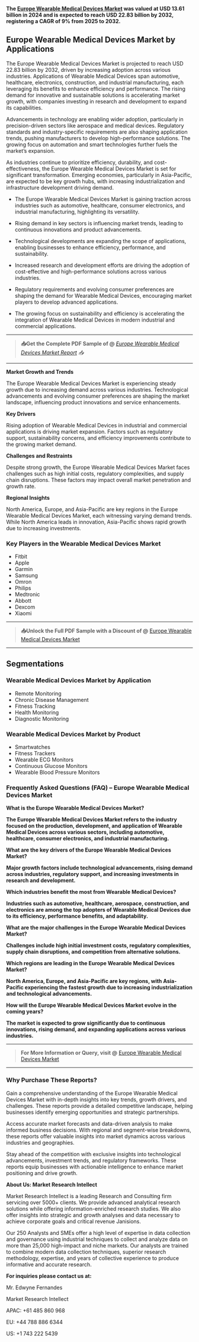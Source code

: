<p><strong>The <a href="https://www.marketresearchintellect.com/download-sample/?rid=395969&amp;utm_source=Pulse-April-Europe&amp;utm_medium=852">Europe Wearable Medical Devices Market</a> was valued at USD 13.61 billion in 2024 and is expected to reach USD 22.83 billion by 2032, registering a CAGR of 9% from 2025 to 2032.</strong></p><h2>Europe Wearable Medical Devices Market by Applications&nbsp;</h2><p><p>The Europe Wearable Medical Devices Market is projected to reach USD 22.83 billion by 2032, driven by increasing adoption across various industries. Applications of Wearable Medical Devices span automotive, healthcare, electronics, construction, and industrial manufacturing, each leveraging its benefits to enhance efficiency and performance. The rising demand for innovative and sustainable solutions is accelerating market growth, with companies investing in research and development to expand its capabilities.</p><p>Advancements in technology are enabling wider adoption, particularly in precision-driven sectors like aerospace and medical devices. Regulatory standards and industry-specific requirements are also shaping application trends, pushing manufacturers to develop high-performance solutions. The growing focus on automation and smart technologies further fuels the market&rsquo;s expansion.</p><p>As industries continue to prioritize efficiency, durability, and cost-effectiveness, the Europe Wearable Medical Devices Market is set for significant transformation. Emerging economies, particularly in Asia-Pacific, are expected to be key growth hubs, with increasing industrialization and infrastructure development driving demand.</p></p><ul><li><p>The Europe Wearable Medical Devices Market is gaining traction across industries such as automotive, healthcare, consumer electronics, and industrial manufacturing, highlighting its versatility.</p></li><li><p>Rising demand in key sectors is influencing market trends, leading to continuous innovations and product advancements.</p></li><li><p>Technological developments are expanding the scope of applications, enabling businesses to enhance efficiency, performance, and sustainability.</p></li><li><p>Increased research and development efforts are driving the adoption of cost-effective and high-performance solutions across various industries.</p></li><li><p>Regulatory requirements and evolving consumer preferences are shaping the demand for Wearable Medical Devices, encouraging market players to develop advanced applications.</p></li><li><p>The growing focus on sustainability and efficiency is accelerating the integration of Wearable Medical Devices in modern industrial and commercial applications.</p></li></ul><hr /><blockquote><p><strong><span class="font-[700]">📥Get the Complete PDF Sample of @ </span></strong><em><span class="font-[700]"><a href="https://www.marketresearchintellect.com/download-sample/?rid=395969&amp;utm_source=Pulse-April-Europe&amp;utm_medium=852" target="_blank" data-tracking-control-name="article-ssr-frontend-pulse_little-text-block" data-tracking-will-navigate="" data-test-link="">Europe Wearable Medical Devices Market Report</a>&nbsp;📥</span></em></p></blockquote><hr /><p class="" data-start="77" data-end="360"><strong data-start="77" data-end="105">Market Growth and Trends</strong></p><p class="" data-start="77" data-end="360">The Europe Wearable Medical Devices Market is experiencing steady growth due to increasing demand across various industries. Technological advancements and evolving consumer preferences are shaping the market landscape, influencing product innovations and service enhancements.</p><p class="" data-start="362" data-end="606"><strong data-start="362" data-end="377">Key Drivers</strong></p><p class="" data-start="362" data-end="606">Rising adoption of Wearable Medical Devices in industrial and commercial applications is driving market expansion. Factors such as regulatory support, sustainability concerns, and efficiency improvements contribute to the growing market demand.</p><p class="" data-start="608" data-end="849"><strong data-start="608" data-end="637">Challenges and Restraints</strong></p><p class="" data-start="608" data-end="849">Despite strong growth, the Europe Wearable Medical Devices Market faces challenges such as high initial costs, regulatory complexities, and supply chain disruptions. These factors may impact overall market penetration and growth rate.</p><p class="" data-start="851" data-end="1095"><strong data-start="851" data-end="872">Regional Insights</strong></p><p class="" data-start="851" data-end="1095">North America, Europe, and Asia-Pacific are key regions in the Europe Wearable Medical Devices Market, each witnessing varying demand trends. While North America leads in innovation, Asia-Pacific shows rapid growth due to increasing investments.</p><p><h3>Key Players in the Wearable Medical Devices Market </h3><ul><li>Fitbit</li><li> Apple</li><li> Garmin</li><li> Samsung</li><li> Omron</li><li> Philips</li><li> Medtronic</li><li> Abbott</li><li> Dexcom</li><li> Xiaomi</li></ul></p><hr /><blockquote><p><strong>📥Unlock the Full PDF Sample with a Discount of @</strong> <a href="https://www.marketresearchintellect.com/ask-for-discount/?rid=395969&amp;utm_source=Pulse-April-Europe&amp;utm_medium=852">Europe Wearable Medical Devices Market</a></p></blockquote><hr /><p><h2>Segmentations</h2><h3>Wearable Medical Devices Market by Application</h3><ul><li>Remote Monitoring</li><li> Chronic Disease Management</li><li> Fitness Tracking</li><li> Health Monitoring</li><li> Diagnostic Monitoring</li></ul><h3>Wearable Medical Devices Market by Product</h3><ul><li>Smartwatches</li><li> Fitness Trackers</li><li> Wearable ECG Monitors</li><li> Continuous Glucose Monitors</li><li> Wearable Blood Pressure Monitors</li></ul></p><h3><strong>Frequently Asked Questions (FAQ) &ndash; Europe Wearable Medical Devices Market</strong></h3><p><strong>What is the Europe Wearable Medical Devices Market?</strong></p><p><strong>The Europe Wearable Medical Devices Market refers to the industry focused on the production, development, and application of Wearable Medical Devices across various sectors, including automotive, healthcare, consumer electronics, and industrial manufacturing.</strong></p><p><strong>What are the key drivers of the Europe Wearable Medical Devices Market?</strong></p><p><strong>Major growth factors include technological advancements, rising demand across industries, regulatory support, and increasing investments in research and development.</strong></p><p><strong>Which industries benefit the most from Wearable Medical Devices?</strong></p><p><strong>Industries such as automotive, healthcare, aerospace, construction, and electronics are among the top adopters of Wearable Medical Devices due to its efficiency, performance benefits, and adaptability.</strong></p><p><strong>What are the major challenges in the Europe Wearable Medical Devices Market?</strong></p><p><strong>Challenges include high initial investment costs, regulatory complexities, supply chain disruptions, and competition from alternative solutions.</strong></p><p><strong>Which regions are leading in the Europe Wearable Medical Devices Market?</strong></p><p><strong>North America, Europe, and Asia-Pacific are key regions, with Asia-Pacific experiencing the fastest growth due to increasing industrialization and technological advancements.</strong></p><p><strong>How will the Europe Wearable Medical Devices Market evolve in the coming years?</strong></p><p><strong>The market is expected to grow significantly due to continuous innovations, rising demand, and expanding applications across various industries.</strong></p><hr /><blockquote><p><span class="font-[700]"><strong>For More Information or Query, visit&nbsp;@</strong>&nbsp;</span><span class="font-[700]"><a href="https://www.marketresearchintellect.com/product/global-wearable-medical-devices-market-size-and-forecast/?utm_source=Linkedin&utm_medium=852" target="_blank" data-tracking-control-name="article-ssr-frontend-pulse_little-text-block" data-tracking-will-navigate="" data-test-link="">Europe Wearable Medical Devices Market</a></span></p></blockquote><hr /><h3><strong data-start="0" data-end="31">Why Purchase These Reports?</strong></h3><p class="" data-start="35" data-end="297">Gain a comprehensive understanding of the Europe Wearable Medical Devices Market with in-depth insights into key trends, growth drivers, and challenges. These reports provide a detailed competitive landscape, helping businesses identify emerging opportunities and strategic partnerships.</p><p class="" data-start="299" data-end="540">Access accurate market forecasts and data-driven analysis to make informed business decisions. With regional and segment-wise breakdowns, these reports offer valuable insights into market dynamics across various industries and geographies.</p><p class="" data-start="542" data-end="784">Stay ahead of the competition with exclusive insights into technological advancements, investment trends, and regulatory frameworks. These reports equip businesses with actionable intelligence to enhance market positioning and drive growth.</p><p><strong><span class="font-[700]">About Us: Market Research Intellect</span></strong></p><p><span class="">Market Research Intellect is a leading Research and Consulting firm servicing over 5000+ clients. We provide advanced analytical research solutions while offering information-enriched research studies.&nbsp;</span>We also offer insights into strategic and growth analyses and data necessary to achieve corporate goals and critical revenue Janisions.</p><p><span class="">Our 250 Analysts and SMEs offer a high level of expertise in data collection and governance using industrial techniques to collect and analyze data on more than 25,000 high-impact and niche markets. Our analysts are trained to combine modern data collection techniques, superior research methodology, expertise, and years of collective experience to produce informative and accurate research.</span></p><p><strong>For inquiries please contact us at:</strong></p><p>Mr. Edwyne Fernandes</p><p>Market Research Intellect</p><p>APAC: +61 485 860 968</p><p>EU: +44 788 886 6344</p><p>US: +1 743 222 5439</p>